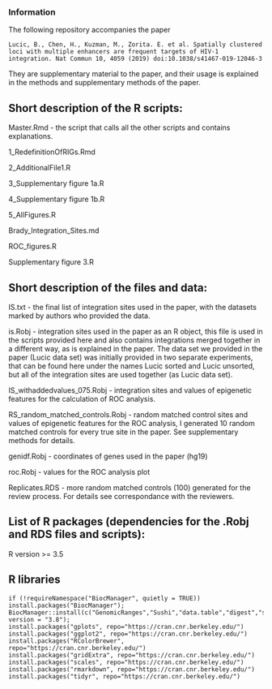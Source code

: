 ### Information  
The following repository accompanies the paper 
```
Lucic, B., Chen, H., Kuzman, M., Zorita. E. et al. Spatially clustered loci with multiple enhancers are frequent targets of HIV-1 integration. Nat Commun 10, 4059 (2019) doi:10.1038/s41467-019-12046-3  
```

They are supplementary material to the paper, and their usage is explained in the methods and supplementary methods of the paper.  

## Short description of the R scripts:  

Master.Rmd - the script that calls all the other scripts and contains explanations.  	 

1_RedefinitionOfRIGs.Rmd	 

2_AdditionalFile1.R	  

3_Supplementary figure 1a.R	  

4_Supplementary figure 1b.R	  

5_AllFigures.R	  

Brady_Integration_Sites.md	   

ROC_figures.R	  

Supplementary figure 3.R	  

## Short description of the files and data:  

IS.txt - the final list of integration sites used in the paper, with the datasets marked by authors who provided the data.	 

is.Robj	- integration sites used in the paper as an R object, this file is used in the scripts provided here and also contains integrations merged together in a different way, as is explained in the paper. The data set we provided in the paper (Lucic data set) was initially provided in two separate experiments, that can be found here under the names Lucic sorted and Lucic unsorted, but all of the integration sites are used together (as Lucic data set).  

IS_withaddedvalues_075.Robj	- integration sites and values of epigenetic features for the calculation of ROC analysis.   

RS_random_matched_controls.Robj	- random matched control sites and values of epigenetic features for the ROC analysis, I generated 10 random matched controls for every true site in the paper. See supplementary methods for details.     

genidf.Robj	- coordinates of genes used in the paper (hg19)   

roc.Robj - values for the ROC analysis plot    

Replicates.RDS - more random matched controls (100) generated for the review process. For details see correspondance with the reviewers.  	 
## List of R packages (dependencies for the .Robj and RDS files and scripts):   
R version >= 3.5  

## R libraries
```{r}
if (!requireNamespace("BiocManager", quietly = TRUE)) install.packages("BiocManager"); BiocManager::install(c("GenomicRanges","Sushi","data.table","digest","stringr","pheatmap"), version = "3.8");
install.packages("gplots", repo="https://cran.cnr.berkeley.edu/")
install.packages("ggplot2", repo="https://cran.cnr.berkeley.edu/")
install.packages("RColorBrewer", repo="https://cran.cnr.berkeley.edu/")
install.packages("gridExtra", repo="https://cran.cnr.berkeley.edu/")
install.packages("scales", repo="https://cran.cnr.berkeley.edu/")
install.packages("rmarkdown", repo="https://cran.cnr.berkeley.edu/")
install.packages("tidyr", repo="https://cran.cnr.berkeley.edu/")
```

